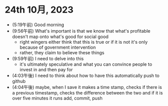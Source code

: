 # 24th 10月, 2023
- (5:19午前) Good morning
- (9:56午前) What's important is that we know that what's profitable doesn't map onto what's good for social good
  - right wingers either think that this is true or if it is not it's only because of government intervention
  - rather, they claim to believe these things
- (9:59午前) I need to delve into this
  - it's ultimately speculative and what you can convince people to invest in and then pay for
- (4:03午後) I need to think about how to have this automatically push to github
- (4:04午後) maybe, when I save it makes a time stamp, checks if there is a previous timestamp, checks the difference between the two and if it is over five minutes it runs add, commit, push





